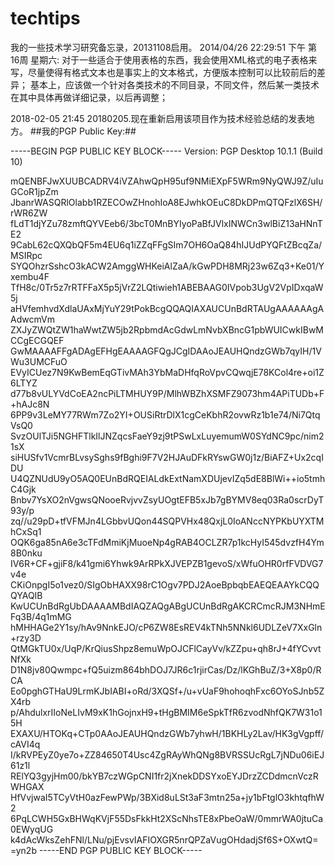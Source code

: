 techtips
========

我的一些技术学习研究备忘录，20131108启用。
2014/04/26 22:29:51 下午 第16周 星期六: 对于一些适合于使用表格的东西，我会使用XML格式的电子表格来写，尽量使得有格式文本也是事实上的文本格式，方便版本控制可以比较前后的差异；
基本上，应该做一个针对各类技术的不同目录，不同文件，然后某一类技术在其中具体再做详细记录，以后再调整；

2018-02-05 21:45 20180205.现在重新启用该项目作为技术经验总结的发表地方。
##我的PGP Public Key:##

-----BEGIN PGP PUBLIC KEY BLOCK-----
Version: PGP Desktop 10.1.1 (Build 10)

mQENBFJwXUUBCADRV4iVZAhwQpH95uf9NMiEXpF5WRm9NyQWJ9Z/uIuGCoR1jpZm
JbanrWASQRlOlabb1RZECOwZHnohIoA8EJwhkOEuC8DkDPmQTQFzlX6SH/rWR6ZW
fLdT1djYZu78zmftQYVEeb6/3bcT0MnBYIyoPaBfJVlxINWCn3wlBiZ13aHNnTE2
9CabL62cQXQbQF5m4EU6q1iZZqFFgSIm7OH6OaQ84hIJUdPYQFtZBcqZa/MSIRpc
SYQOhzrSshcO3kACW2AmggWHKeiAlZaA/kGwPDH8MRj23w6Zq3+Ke01/Yxembu4F
TfH8c/0Tr5z7rRTFFaX5p5jVrZ2LQtiwieh1ABEBAAG0IVpob3UgV2VpIDxqaW5j
aHVfemhvdXdlaUAxMjYuY29tPokBcgQQAQIAXAUCUnBdRTAUgAAAAAAgAAdwcmVm
ZXJyZWQtZW1haWwtZW5jb2RpbmdAcGdwLmNvbXBncG1pbWUICwkIBwMCCgECGQEF
GwMAAAAFFgADAgEFHgEAAAAGFQgJCgIDAAoJEAUHQndzGWb7qyIH/1VWu3UMCFuO
EVyICUez7N9KwBemEqGTivMAh3YbMaDHfqRoVpvCQwqjE78KCol4re+oi1Z6LTYZ
d77b8vULYVdCoEA2ncPiLTMHUY9P/MlhWBZhXSMFZ9073hm4APiTUDb+F+hAJc8N
6PP9v3LeMY77RWm7Zo2YI+OUSiRtrDlX1cgCeKbhR2ovwRz1b1e74/Ni7QtqVsQ0
SvzOUlTJi5NGHFTlkIlJNZqcsFaeY9zj9tPSwLxLuyemumW0SYdNC9pc/nim21sX
siHUSfv1VcmrBLvsySghs9fBghi9F7V2HJAuDFkRYswGW0j1z/BiAFZ+Ux2cqIDU
U4QZNUdU9yO5AQ0EUnBdRQEIALdkExtNamXDUjevIZq5dE8BlWi++io5tmhC4Gjk
Bnbv7YsXO2nVgwsQNooeRvjvvZsyUOgtEFB5xJb7gBYMV8eq03Ra0scrDyT93y/p
zq//u29pD+tfVFMJn4LGbbvUQon44SQPVHx48QxjL0IoANccNYPKbUYXTMhCxSq1
OQK6ga85nA6e3cTFdMmiKjMuoeNp4gRAB4OCLZR7p1kcHyI545dvzfH4Ym8B0nku
IV6R+CF+gjiF8/k41gmi6Yhwk9ArRPkXJVEPZB1gevoS/xWfuOHR0rfFVDVG7v4e
CKiOnpgI5o1vez0/SIgObHAXX98rC1Ogv7PDJ2AoeBpbqbEAEQEAAYkCQQQYAQIB
KwUCUnBdRgUbDAAAAMBdIAQZAQgABgUCUnBdRgAKCRCmcRJM3NHmEFq3B/4q1mMG
hMHHAGe2Y1sy/hAv9NnkEJO/cP6ZW8EsREV4kTNh5NNkl6UDLZeV7XxGln+rzy3D
QtMGkTU0x/UqP/KrQiusShpz8emuWpOJCFlCayVv/kZZpu+qh8rJ+4fYCvvtNfXk
D1N8jv80Qwmpc+fQ5uizm864bhDOJ7JR6c1rjirCas/Dz/lKGhBuZ/3+X8p0/RCA
Eo0pghGTHaU9LrmKJbIABI+oRd/3XQSf+/u+vUaF9hohoqhFxc6OYoSJnb5ZX4rb
p/AhdulxrIIoNeLIvM9xK1hGojnxH9+tHgBMIM6eSpkTfR6zvodNhfQK7W31o15H
EXAXU/HTOKq+CTp0AAoJEAUHQndzGWb7yhwH/1BKHLy2Lav/HK3gVgpff/cAVI4q
I/kRVPEyZ0ye7o+ZZ84650T4Usc4ZgRAyWhQNg8BVRSSUcRgL7jNDu06iEJ61z1l
RElYQ3gyjHm00/bkYB7czWGpCNI1fr2jXnekDDSYxoEYJDrzZCDdmcnVczRWHGAX
HfVvjwaI5TCyVtH0azFewPWp/3BXid8uLSt3aF3mtn25a+jy1bFtglO3khtqfhW2
6PqLCWH5GxBHWqKVjF55DsFkkHt2XScNhsTE8xPbeOaW/0mmrWA0jtuCa0EWyqUG
k4dAcWksZehFNl/LNu/pjEvsvIAFIOXGR5nrQPZaVugOHdadjSf6S+OXwtQ=
=yn2b
-----END PGP PUBLIC KEY BLOCK-----
